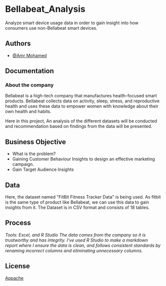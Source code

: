 # Bellabeat_Analysis 
Analyze smart device usage data in order to gain insight into how consumers use non-Bellabeat smart devices.

## Authors

- [@Amr Mohamed](https://github.com/Amr-mohamed10)

## Documentation

### About the company
Bellabeat is a high-tech company that manufactures health-focused smart products. Bellabeat collects data on activity, sleep, stress, and reproductive health and uses these data to empower women with knowledge about their own health and habits.

Here in this project, An analysis of the different datasets will be conducted and recommendation based on findings from the data will be presented.

## Business Objective 
- What is the problem?
- Gaining Customer Behaviour Insights to design an effective marketing campaign.
- Gain Target Audience Insights

## Data
Here, the dataset named "FitBit Fitness Tracker Data" is being used. As fitbit is the same type of product like Bellabeat, we can use this data to gain insights from it.
The Dataset is in CSV format and consists of 18 tables.

## Process 

_Tools: Excel, and R Studio The data comes from the company so it is trustworthy and has integrity. I’ve used R Studio to make a markdown report where I ensure the data is clean, and follows consistent standards by renaming incorrect columns and eliminating unnecessary columns._

## License

[Appache](https://choosealicense.com/licenses/apache-2.0/)

